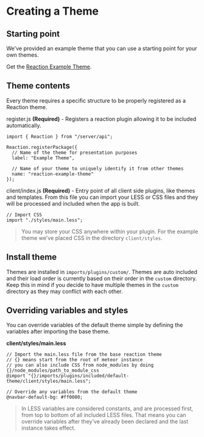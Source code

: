 # Creating a Theme

## Starting point

We've provided an example theme that you can use a starting point for your own themes.

Get the [Reaction Example Theme](https://github.com/reactioncommerce/reaction-example-theme).


## Theme contents

Every theme requires a specific structure to be properly registered as a Reaction theme.

register.js **(Required)** - Registers a reaction plugin allowing it to be included automatically.

```
import { Reaction } from "/server/api";

Reaction.registerPackage({
  // Name of the theme for presentation purposes
  label: "Example Theme",

  // Name of your theme to uniquely identify it from other themes
  name: "reaction-example-theme"
});
```

client/index.js **(Required)** - Entry point of all client side plugins, like themes and templates.
From this file you can import your LESS or CSS files and they will be processed and included when the app is built.

```
// Import CSS
import "./styles/main.less";
```

> You may store your CSS anywhere within your plugin. For the example theme we've placed CSS in the directory `client/styles`.

## Install theme

Themes are installed in `imports/plugins/custom/`. Themes are auto included and their load order is currently based on their order in the `custom` directory. Keep this in mind if you decide to have multiple themes in the `custom` directory as they may conflict with each other.

## Overriding variables and styles

You can override variables of the default theme simple by defining the variables after importing the base theme.

**client/styles/main.less**
```
// Import the main.less file from the base reaction theme
// {} means start from the root of meteor instance
// you can also include CSS from node_modules by doing {}/node_modules/path_to_module_css
@import "{}/imports/plugins/included/default-theme/client/styles/main.less";

// Override any variables from the default theme
@navbar-default-bg: #ff0000;

```

> In LESS variables are considered constants, and are processed first, from top to bottom of all included LESS files. That means you can override variables after they've already been declared and the last instance takes effect.
